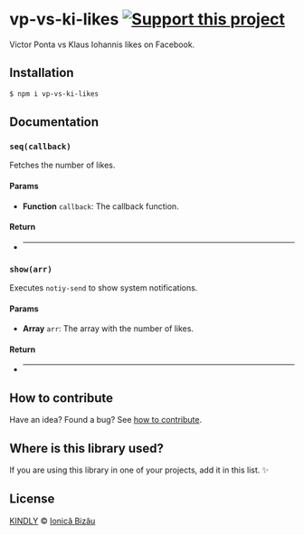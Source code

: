 # vp-vs-ki-likes [![Support this project][donate-now]][paypal-donations]

Victor Ponta vs Klaus Iohannis likes on Facebook.

## Installation

```sh
$ npm i vp-vs-ki-likes
```

## Documentation

### `seq(callback)`
Fetches the number of likes.

#### Params
- **Function** `callback`: The callback function.

#### Return
- ****

### `show(arr)`
Executes `notiy-send` to show system notifications.

#### Params
- **Array** `arr`: The array with the number of likes.

#### Return
- ****

## How to contribute
Have an idea? Found a bug? See [how to contribute][contributing].

## Where is this library used?
If you are using this library in one of your projects, add it in this list. :sparkles:

## License

[KINDLY][license] © [Ionică Bizău][website]

[license]: http://ionicabizau.github.io/kindly-license/?author=Ionic%C4%83%20Biz%C4%83u%20%3Cbizauionica@gmail.com%3E&year=2014

[website]: http://ionicabizau.net
[paypal-donations]: https://www.paypal.com/cgi-bin/webscr?cmd=_s-xclick&hosted_button_id=RVXDDLKKLQRJW
[donate-now]: http://i.imgur.com/6cMbHOC.png

[contributing]: /CONTRIBUTING.md
[docs]: /DOCUMENTATION.md